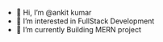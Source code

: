 - 👋 Hi, I’m @ankit kumar
- 👀 I’m interested in FullStack Development 
- 🌱 I’m currently Building MERN project


<!---
ankitkum007/ankitkum007 is a ✨ special ✨ repository because its `README.md` (this file) appears on your GitHub profile.
You can click the Preview link to take a look at your changes.
--->
